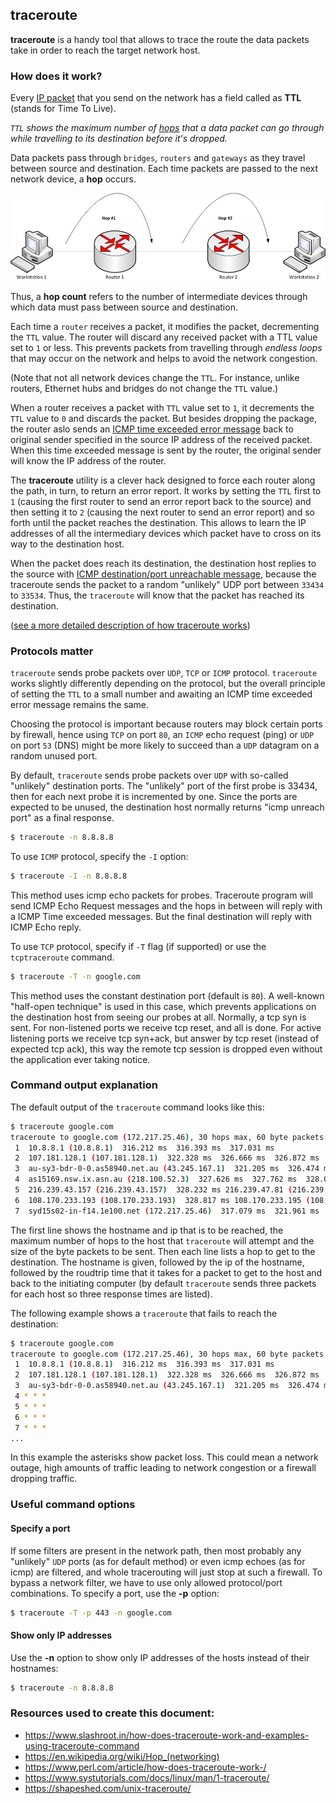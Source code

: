 ## traceroute

**traceroute** is a handy tool that allows to trace the route the data packets take in order to reach the target network host.

### How does it work?

Every [IP packet](networking-models.md) that you send on the network has a field called as **TTL** (stands for Time To Live).

_`TTL` shows the maximum number of [hops](https://en.wikipedia.org/wiki/Hop_(networking)) that a data packet can go through while travelling to its destination before it's dropped._

Data packets pass through `bridges`, `routers` and `gateways` as they travel between source and destination. Each time packets are passed to the next network device, a **hop** occurs.

![hops](../pics/network-hops.jpg)

Thus, a **hop count** refers to the number of intermediate devices through which data must pass between source and destination.

Each time a `router` receives a packet, it modifies the packet, decrementing the `TTL` value. The router will discard any received packet with a TTL value set to `1` or less. This prevents packets from travelling through _endless loops_ that may occur on the network and helps to avoid the network congestion.

(Note that not all network devices change the `TTL`. For instance, unlike routers, Ethernet hubs and bridges do not change the `TTL` value.)

When a router receives a packet with `TTL` value set to `1`, it decrements the `TTL` value to `0` and discards the packet. But besides dropping the package, the router aslo sends an [ICMP time exceeded error message](https://en.wikipedia.org/wiki/Internet_Control_Message_Protocol#Time_exceeded) back to original sender specified in the source IP address of the received packet. When this time exceeded message is sent by the router, the original sender will know the IP address of the router.

The **traceroute** utility is a clever hack designed to force each router along the path, in turn, to return an error report. It works by setting the `TTL` first to `1` (causing the first router to send an error report back to the source) and then setting it to `2` (causing the next router to send an error report) and so forth until the packet reaches the destination. This allows to learn the IP addresses of all the intermediary devices which packet have to cross on its way to the destination host.

When the packet does reach its destination, the destination host replies to the source with [ICMP destination/port unreachable message](https://en.wikipedia.org/wiki/Internet_Control_Message_Protocol#Destination_unreachable), because the traceroute sends the packet to a random "unlikely" UDP port between `33434` to `33534`. Thus, the `traceroute` will know that the packet has reached its destination.

([see a more detailed description of how traceroute works](https://www.slashroot.in/how-does-traceroute-work-and-examples-using-traceroute-command))

### Protocols matter

`traceroute` sends probe packets over `UDP`, `TCP` or `ICMP` protocol. `traceroute` works slightly differently depending on the protocol, but the overall principle of setting the `TTL` to a small number and awaiting an ICMP time exceeded error message remains the same.

Choosing the protocol is important because routers may block certain ports by firewall, hence using `TCP` on port `80`, an `ICMP` echo request (ping) or `UDP` on port `53` (DNS) might be more likely to succeed than a `UDP` datagram on a random unused port.

By default, `traceroute` sends probe packets over `UDP` with so-called "unlikely" destination ports. The "unlikely" port of the first probe is 33434, then for each next probe it is incremented by one. Since the ports are expected to be unused, the destination host normally returns "icmp unreach port" as a final response.

```bash
$ traceroute -n 8.8.8.8
```

To use `ICMP` protocol, specify the `-I` option:

```bash
$ traceroute -I -n 8.8.8.8
```

This method uses icmp echo packets for probes. Traceroute program will send ICMP Echo Request messages and the hops in between will reply with a ICMP Time exceeded messages. But the final destination will reply with ICMP Echo reply.

To use `TCP` protocol, specify if `-T` flag (if supported) or use the `tcptraceroute` command.

```bash
$ traceroute -T -n google.com
```

This method uses the constant destination port (default is `80`). A well-known "half-open technique" is used in this case, which prevents applications on the destination host from seeing our probes at all. Normally, a tcp syn is sent. For non-listened ports we receive tcp reset, and all is done. For active listening ports we receive tcp syn+ack, but answer by tcp reset (instead of expected tcp ack), this way the remote tcp session is dropped even without the application ever taking notice.

### Command output explanation

The default output of the `traceroute` command looks like this:

```bash
$ traceroute google.com
traceroute to google.com (172.217.25.46), 30 hops max, 60 byte packets
 1  10.8.8.1 (10.8.8.1)  316.212 ms  316.393 ms  317.031 ms
 2  107.181.128.1 (107.181.128.1)  322.328 ms  326.666 ms  326.872 ms
 3  au-sy3-bdr-0-0.as58940.net.au (43.245.167.1)  321.205 ms  326.474 ms  327.065 ms
 4  as15169.nsw.ix.asn.au (218.100.52.3)  327.626 ms  327.762 ms  328.033 ms
 5  216.239.43.157 (216.239.43.157)  328.232 ms 216.239.47.81 (216.239.47.81)  328.427 ms 216.239.43.157 (216.239.43.157)  328.631 ms
 6  108.170.233.193 (108.170.233.193)  328.817 ms 108.170.233.195 (108.170.233.195)  316.259 ms  317.409 ms
 7  syd15s02-in-f14.1e100.net (172.217.25.46)  317.079 ms  321.961 ms  322.113 ms
```

The first line shows the hostname and ip that is to be reached, the maximum number of hops to the host that `traceroute` will attempt and the size of the byte packets to be sent. Then each line lists a hop to get to the destination. The hostname is given, followed by the ip of the hostname, followed by the roudtrip time that it takes for a packet to get to the host and back to the initiating computer (by default `traceroute` sends three packets for each host so three response times are listed).

The following example shows a `traceroute` that fails to reach the destination:

```bash
$ traceroute google.com
traceroute to google.com (172.217.25.46), 30 hops max, 60 byte packets
 1  10.8.8.1 (10.8.8.1)  316.212 ms  316.393 ms  317.031 ms
 2  107.181.128.1 (107.181.128.1)  322.328 ms  326.666 ms  326.872 ms
 3  au-sy3-bdr-0-0.as58940.net.au (43.245.167.1)  321.205 ms  326.474 ms  327.065 ms
 4 * * *
 5 * * *
 6 * * *
 7 * * *
...
```

In this example the asterisks show packet loss. This could mean a network outage, high amounts of traffic leading to network congestion or a firewall dropping traffic.

### Useful command options

#### Specify a port

If some filters are present in the network path, then most probably any "unlikely" `UDP` ports (as for default method) or even icmp echoes (as for icmp) are filtered, and whole tracerouting will just stop at such a firewall.  To bypass a network filter, we have to use only allowed protocol/port combinations. To specify a port, use the **-p** option:

```bash
$ traceroute -T -p 443 -n google.com
```

#### Show only IP addresses

Use the **-n** option to show only IP addresses of the hosts instead of their hostnames:

```bash
$ traceroute -n 8.8.8.8
```

### Resources used to create this document:

* https://www.slashroot.in/how-does-traceroute-work-and-examples-using-traceroute-command
* https://en.wikipedia.org/wiki/Hop_(networking)
* https://www.perl.com/article/how-does-traceroute-work-/
* https://www.systutorials.com/docs/linux/man/1-traceroute/
* https://shapeshed.com/unix-traceroute/
